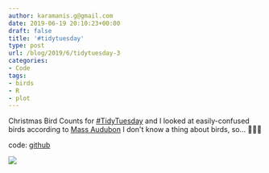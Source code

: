 ```yaml
---
author: karamanis.g@gmail.com
date: 2019-06-19 20:10:23+00:00
draft: false
title: '#tidytuesday'
type: post
url: /blog/2019/6/tidytuesday-3
categories:
- Code
tags:
- birds
- R
- plot
---
```


Christmas Bird Counts for [#TidyTuesday](https://mobile.twitter.com/hashtag/TidyTuesday?src=hashtag_click) and I looked at easily-confused birds according to [Mass Audubon](https://www.massaudubon.org/learn/nature-wildlife/birds/commonly-confused-birds)  I don't know a thing about birds, so… 🤷🏽‍♀️

code: [github](https://github.com/gkaramanis/tidytuesday/tree/master/week-25)

  
  




  
   ![](https://images.squarespace-cdn.com/content/v1/4f3f61bae4b063b909445965/1560975008817-9QJ2VGC6F6DUVYWR3TGO/ke17ZwdGBToddI8pDm48kCTSQ8Pa795dIXf7vqJ0QAt7gQa3H78H3Y0txjaiv_0fDoOvxcdMmMKkDsyUqMSsMWxHk725yiiHCCLfrh8O1z5QPOohDIaIeljMHgDF5CVlOqpeNLcJ80NK65_fV7S1UQKDNqQGg_cq_V1xr7G6Svr6goZsqh8-eiWdQkEmmSahpC969RuPXvt2ZwyzUXQf7Q/xBirdCounts.png?format=original)

  


